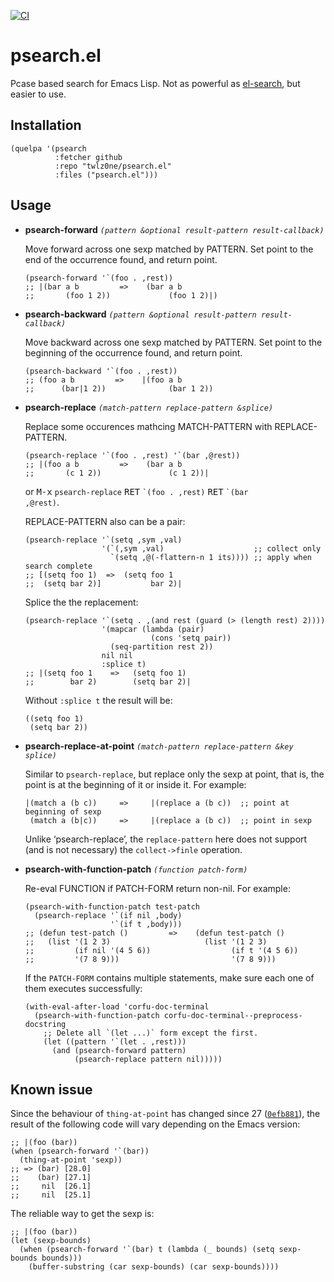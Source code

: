 [![CI](https://github.com/twlz0ne/psearch.el/workflows/CI/badge.svg)](https://github.com/twlz0ne/psearch.el/actions?query=workflow%3ACI)

# psearch.el

Pcase based search for Emacs Lisp.  Not as powerful as [el-search](https://elpa.gnu.org/packages/el-search.html), but easier to use.

## Installation

``` elisp
(quelpa '(psearch
          :fetcher github
          :repo "twlz0ne/psearch.el"
          :files ("psearch.el")))
```

## Usage

- **psearch-forward** _`(pattern &optional result-pattern result-callback)`_

    Move forward across one sexp matched by PATTERN.
    Set point to the end of the occurrence found, and return point.

    ``` elisp
    (psearch-forward '`(foo . ,rest))
    ;; |(bar a b         =>    (bar a b
    ;;       (foo 1 2))             (foo 1 2)|)
    ```

- **psearch-backward** _`(pattern &optional result-pattern result-callback)`_

    Move backward across one sexp matched by PATTERN.
    Set point to the beginning of the occurrence found, and return point.

    ``` elisp
    (psearch-backward '`(foo . ,rest))
    ;; (foo a b         =>    |(foo a b
    ;;      (bar|1 2))              (bar 1 2))
    ```

- **psearch-replace** _`(match-pattern replace-pattern &splice)`_

    Replace some occurences mathcing MATCH-PATTERN with REPLACE-PATTERN.

    ``` elisp
    (psearch-replace '`(foo . ,rest) '`(bar ,@rest))
    ;; |(foo a b         =>    (bar a b
    ;;       (c 1 2))               (c 1 2))|
    ```

    or <kbd>M-x</kbd> <code>psearch-replace</code> <kbd>RET</kbd> <code>\`(foo . ,rest)</code> <kbd>RET</kbd> <code>\`(bar ,@rest)</code>.
    
    REPLACE-PATTERN also can be a pair:

    ``` elisp
    (psearch-replace '`(setq ,sym ,val)
                     '(`(,sym ,val)                    ;; collect only
                       `(setq ,@(-flattern-n 1 its)))) ;; apply when search complete
    ;; [(setq foo 1)  =>  (setq foo 1
    ;;  (setq bar 2)]           bar 2)|
    ```
    
    Splice the the replacement:
    
    ``` elisp
    (psearch-replace '`(setq . ,(and rest (guard (> (length rest) 2))))
                     '(mapcar (lambda (pair)
                                (cons 'setq pair))
                       (seq-partition rest 2))
                     nil nil
                     :splice t)
    ;; |(setq foo 1    =>   (setq foo 1)
    ;;        bar 2)        (setq bar 2)|
    ```
    
    Without `:splice t` the result will be:
   
    ``` elisp
    ((setq foo 1)
     (setq bar 2))
    ``` 

- **psearch-replace-at-point** _`(match-pattern replace-pattern &key splice)`_

    Similar to `psearch-replace`, but replace only the sexp at point, that is, the point is at the beginning of it or inside it.  For example:
    
    ```
    |(match a (b c))     =>     |(replace a (b c))  ;; point at beginning of sexp
     (match a (b|c))     =>     |(replace a (b c))  ;; point in sexp
    ```

    Unlike ‘psearch-replace’, the `replace-pattern` here does not support (and is not necessary) the `collect->finle` operation. 

- **psearch-with-function-patch** _`(function patch-form)`_

    Re-eval FUNCTION if PATCH-FORM return non-nil.  For example:
    
    ``` elisp
    (psearch-with-function-patch test-patch
      (psearch-replace '`(if nil ,body)
                       '`(if t ,body)))
    ;; (defun test-patch ()         =>    (defun test-patch ()
    ;;   (list '(1 2 3)                     (list '(1 2 3)
    ;;         (if nil '(4 5 6))                  (if t '(4 5 6))
    ;;         '(7 8 9)))                         '(7 8 9)))
    ```
    
    If the `PATCH-FORM` contains multiple statements, make sure each one of them executes successfully:
    
    ``` elisp
    (with-eval-after-load 'corfu-doc-terminal
      (psearch-with-function-patch corfu-doc-terminal--preprocess-docstring
        ;; Delete all `(let ...)` form except the first.
        (let ((pattern '`(let . ,rest)))
          (and (psearch-forward pattern)
               (psearch-replace pattern nil)))))
    ```

## Known issue

Since the behaviour of `thing-at-point` has changed since 27 ([`0efb881`](https://emba.gnu.org/emacs/emacs/-/commit/0efb88150df56559e8d649e657902fb51ad43bc1)), the result of the following code will vary depending on the Emacs version:

``` elisp
;; |(foo (bar))
(when (psearch-forward '`(bar))
  (thing-at-point 'sexp))
;; => (bar) [28.0]
;;    (bar) [27.1]
;;     nil  [26.1]
;;     nil  [25.1]
```

The reliable way to get the sexp is:

``` elisp
;; |(foo (bar))
(let (sexp-bounds)
  (when (psearch-forward '`(bar) t (lambda (_ bounds) (setq sexp-bounds bounds)))
    (buffer-substring (car sexp-bounds) (car sexp-bounds))))
```

